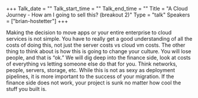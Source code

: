 +++
Talk_date = ""
Talk_start_time = ""
Talk_end_time = ""
Title = "A Cloud Journey - How am I going to sell this? (breakout 2)"
Type = "talk"
Speakers = ["brian-hostetter"]
+++

Making the decision to move apps or your entire enterprise to cloud services is not simple. You have to really get a good understanding of all the costs of doing this, not just the server costs vs cloud vm costs. The other thing to think about is how this is going to change your culture. You will lose people, and that is “ok.” We will dig deep into the finance side, look at costs of everything vs letting someone else do that for you. Think networks, people, servers, storage, etc. While this is not as sexy as deployment pipelines, it is more important to the success of your migration. If the finance side does not work, your project is sunk no matter how cool the stuff you built is.
